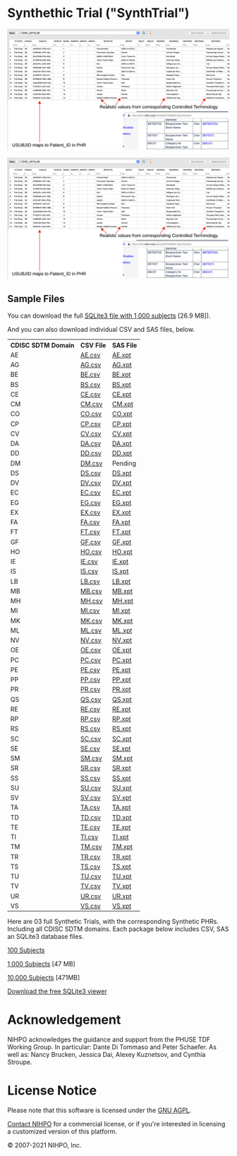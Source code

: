 # Synthethic Trial ("SynthTrial")



![BS Domain](CDISC_SDTM_BS.png)

![CO Domain](CDISC_SDTM_BS.png)

## Sample Files

You can download the full [SQLite3 file with 1,000 subjects](SDTM_1000/SDTM_1000.sqlite3.zip) [26.9 MB]).

And you can also download individual CSV and SAS files, below.

<table style="width:100%">
    <tr>
        <th>CDISC SDTM Domain</th>
        <th>CSV File</th>
        <th>SAS File</th>
    </tr>
    <tr>
        <td>AE</td>
        <td><a href="SDTM_1000/csv_files/AE.csv">AE.csv</a></td>
        <td><a href="SDTM_1000/xpt_files/AE.xpt">AE.xpt</a></td>
    </tr>
    <tr>
        <td>AG</td>
        <td><a href="SDTM_1000/csv_files/AG.csv">AG.csv</a></td>
        <td><a href="SDTM_1000/xpt_files/AG.xpt">AG.xpt</a></td>
    </tr>
    <tr>
        <td>BE</td>
        <td><a href="SDTM_1000/csv_files/BE.csv">BE.csv</a></td>
        <td><a href="SDTM_1000/xpt_files/BE.xpt">BE.xpt</a></td>
    </tr>
    <tr>
        <td>BS</td>
        <td><a href="SDTM_1000/csv_files/BS.csv">BS.csv</a></td>
        <td><a href="SDTM_1000/xpt_files/BS.xpt">BS.xpt</a></td>
    </tr>
    <tr>
        <td>CE</td>
        <td><a href="SDTM_1000/csv_files/CE.csv">CE.csv</a></td>
        <td><a href="SDTM_1000/xpt_files/CE.xpt">CE.xpt</a></td>
    </tr>
    <tr>
        <td>CM</td>
        <td><a href="SDTM_1000/csv_files/CM.csv">CM.csv</a></td>
        <td><a href="SDTM_1000/xpt_files/CM.xpt">CM.xpt</a></td>
    </tr>
    <tr>
        <td>CO</td>
        <td><a href="SDTM_1000/csv_files/CO.csv">CO.csv</a></td>
        <td><a href="SDTM_1000/xpt_files/CO.xpt">CO.xpt</a></td>
    </tr>
    <tr>
        <td>CP</td>
        <td><a href="SDTM_1000/csv_files/CP.csv">CP.csv</a></td>
        <td><a href="SDTM_1000/xpt_files/CP.xpt">CP.xpt</a></td>
    </tr>
    <tr>
        <td>CV</td>
        <td><a href="SDTM_1000/csv_files/CV.csv">CV.csv</a></td>
        <td><a href="SDTM_1000/xpt_files/CV.xpt">CV.xpt</a></td>
    </tr>
    <tr>
        <td>DA</td>
        <td><a href="SDTM_1000/csv_files/DA.csv">DA.csv</a></td>
        <td><a href="SDTM_1000/xpt_files/DA.xpt">DA.xpt</a></td>
    </tr>
    <tr>
        <td>DD</td>
        <td><a href="SDTM_1000/csv_files/DD.csv">DD.csv</a></td>
        <td><a href="SDTM_1000/xpt_files/DD.xpt">DD.xpt</a></td>
    </tr>
    <tr>
        <td>DM</td>
        <td><a href="SDTM_1000/csv_files/DM.csv">DM.csv</a></td>
        <td>Pending</a></td>
    </tr>
    <tr>
        <td>DS</td>
        <td><a href="SDTM_1000/csv_files/DS.csv">DS.csv</a></td>
        <td><a href="SDTM_1000/xpt_files/DS.xpt">DS.xpt</a></td>
    </tr>
    <tr>
        <td>DV</td>
        <td><a href="SDTM_1000/csv_files/DV.csv">DV.csv</a></td>
        <td><a href="SDTM_1000/xpt_files/DV.xpt">DV.xpt</a></td>
    </tr>
    <tr>
        <td>EC</td>
        <td><a href="SDTM_1000/csv_files/EC.csv">EC.csv</a></td>
        <td><a href="SDTM_1000/xpt_files/EC.xpt">EC.xpt</a></td>
    </tr>
    <tr>
        <td>EG</td>
        <td><a href="SDTM_1000/csv_files/EG.csv">EG.csv</a></td>
        <td><a href="SDTM_1000/xpt_files/EG.xpt">EG.xpt</a></td>
    </tr>
    <tr>
        <td>EX</td>
        <td><a href="SDTM_1000/csv_files/EX.csv">EX.csv</a></td>
        <td><a href="SDTM_1000/xpt_files/EX.xpt">EX.xpt</a></td>
    </tr>
    <tr>
        <td>FA</td>
        <td><a href="SDTM_1000/csv_files/FA.csv">FA.csv</a></td>
        <td><a href="SDTM_1000/xpt_files/FA.xpt">FA.xpt</a></td>
    </tr>
    <tr>
        <td>FT</td>
        <td><a href="SDTM_1000/csv_files/FT.csv">FT.csv</a></td>
        <td><a href="SDTM_1000/xpt_files/FT.xpt">FT.xpt</a></td>
    </tr>
    <tr>
        <td>GF</td>
        <td><a href="SDTM_1000/csv_files/GF.csv">GF.csv</a></td>
        <td><a href="SDTM_1000/xpt_files/GF.xpt">GF.xpt</a></td>
    </tr>
    <tr>
        <td>HO</td>
        <td><a href="SDTM_1000/csv_files/HO.csv">HO.csv</a></td>
        <td><a href="SDTM_1000/xpt_files/HO.xpt">HO.xpt</a></td>
    </tr>
    <tr>
        <td>IE</td>
        <td><a href="SDTM_1000/csv_files/IE.csv">IE.csv</a></td>
        <td><a href="SDTM_1000/xpt_files/IE.xpt">IE.xpt</a></td>
    </tr>
    <tr>
        <td>IS</td>
        <td><a href="SDTM_1000/csv_files/IS.csv">IS.csv</a></td>
        <td><a href="SDTM_1000/xpt_files/IS.xpt">IS.xpt</a></td>
    </tr>
    <tr>
        <td>LB</td>
        <td><a href="SDTM_1000/csv_files/LB.csv">LB.csv</a></td>
        <td><a href="SDTM_1000/xpt_files/LB.xpt">LB.xpt</a></td>
    </tr>
    <tr>
        <td>MB</td>
        <td><a href="SDTM_1000/csv_files/MB.csv">MB.csv</a></td>
        <td><a href="SDTM_1000/xpt_files/MB.xpt">MB.xpt</a></td>
    </tr>
    <tr>
        <td>MH</td>
        <td><a href="SDTM_1000/csv_files/MH.csv">MH.csv</a></td>
        <td><a href="SDTM_1000/xpt_files/MH.xpt">MH.xpt</a></td>
    </tr>
    <tr>
        <td>MI</td>
        <td><a href="SDTM_1000/csv_files/MI.csv">MI.csv</a></td>
        <td><a href="SDTM_1000/xpt_files/MI.xpt">MI.xpt</a></td>
    </tr>
    <tr>
        <td>MK</td>
        <td><a href="SDTM_1000/csv_files/MK.csv">MK.csv</a></td>
        <td><a href="SDTM_1000/xpt_files/MK.xpt">MK.xpt</a></td>
    </tr>
    <tr>
        <td>ML</td>
        <td><a href="SDTM_1000/csv_files/ML.csv">ML.csv</a></td>
        <td><a href="SDTM_1000/xpt_files/ML.xpt">ML.xpt</a></td>
    </tr>
    <tr>
        <td>NV</td>
        <td><a href="SDTM_1000/csv_files/NV.csv">NV.csv</a></td>
        <td><a href="SDTM_1000/xpt_files/NV.xpt">NV.xpt</a></td>
    </tr>
    <tr>
        <td>OE</td>
        <td><a href="SDTM_1000/csv_files/OE.csv">OE.csv</a></td>
        <td><a href="SDTM_1000/xpt_files/OE.xpt">OE.xpt</a></td>
    </tr>
    <tr>
        <td>PC</td>
        <td><a href="SDTM_1000/csv_files/PC.csv">PC.csv</a></td>
        <td><a href="SDTM_1000/xpt_files/PC.xpt">PC.xpt</a></td>
    </tr>
    <tr>
        <td>PE</td>
        <td><a href="SDTM_1000/csv_files/PE.csv">PE.csv</a></td>
        <td><a href="SDTM_1000/xpt_files/PE.xpt">PE.xpt</a></td>
    </tr>
    <tr>
        <td>PP</td>
        <td><a href="SDTM_1000/csv_files/PP.csv">PP.csv</a></td>
        <td><a href="SDTM_1000/xpt_files/PP.xpt">PP.xpt</a></td>
    </tr>
    <tr>
        <td>PR</td>
        <td><a href="SDTM_1000/csv_files/PR.csv">PR.csv</a></td>
        <td><a href="SDTM_1000/xpt_files/PR.xpt">PR.xpt</a></td>
    </tr>
    <tr>
        <td>QS</td>
        <td><a href="SDTM_1000/csv_files/QS.csv">QS.csv</a></td>
        <td><a href="SDTM_1000/xpt_files/QS.xpt">QS.xpt</a></td>
    </tr>
    <tr>
        <td>RE</td>
        <td><a href="SDTM_1000/csv_files/RE.csv">RE.csv</a></td>
        <td><a href="SDTM_1000/xpt_files/RE.xpt">RE.xpt</a></td>
    </tr>
    <tr>
        <td>RP</td>
        <td><a href="SDTM_1000/csv_files/RP.csv">RP.csv</a></td>
        <td><a href="SDTM_1000/xpt_files/RP.xpt">RP.xpt</a></td>
    </tr>
    <tr>
        <td>RS</td>
        <td><a href="SDTM_1000/csv_files/RS.csv">RS.csv</a></td>
        <td><a href="SDTM_1000/xpt_files/RS.xpt">RS.xpt</a></td>
    </tr>
    <tr>
        <td>SC</td>
        <td><a href="SDTM_1000/csv_files/SC.csv">SC.csv</a></td>
        <td><a href="SDTM_1000/xpt_files/SC.xpt">SC.xpt</a></td>
    </tr>
    <tr>
        <td>SE</td>
        <td><a href="SDTM_1000/csv_files/SE.csv">SE.csv</a></td>
        <td><a href="SDTM_1000/xpt_files/SE.xpt">SE.xpt</a></td>
    </tr>
    <tr>
        <td>SM</td>
        <td><a href="SDTM_1000/csv_files/SM.csv">SM.csv</a></td>
        <td><a href="SDTM_1000/xpt_files/SM.xpt">SM.xpt</a></td>
    </tr>
    <tr>
        <td>SR</td>
        <td><a href="SDTM_1000/csv_files/SR.csv">SR.csv</a></td>
        <td><a href="SDTM_1000/xpt_files/SR.xpt">SR.xpt</a></td>
    </tr>
    <tr>
        <td>SS</td>
        <td><a href="SDTM_1000/csv_files/SS.csv">SS.csv</a></td>
        <td><a href="SDTM_1000/xpt_files/SS.xpt">SS.xpt</a></td>
    </tr>
    <tr>
        <td>SU</td>
        <td><a href="SDTM_1000/csv_files/SU.csv">SU.csv</a></td>
        <td><a href="SDTM_1000/xpt_files/SU.xpt">SU.xpt</a></td>
    </tr>
    <tr>
        <td>SV</td>
        <td><a href="SDTM_1000/csv_files/SV.csv">SV.csv</a></td>
        <td><a href="SDTM_1000/xpt_files/SV.xpt">SV.xpt</a></td>
    </tr>
    <tr>
        <td>TA</td>
        <td><a href="SDTM_1000/csv_files/TA.csv">TA.csv</a></td>
        <td><a href="SDTM_1000/xpt_files/TA.xpt">TA.xpt</a></td>
    </tr>
    <tr>
        <td>TD</td>
        <td><a href="SDTM_1000/csv_files/TD.csv">TD.csv</a></td>
        <td><a href="SDTM_1000/xpt_files/TD.xpt">TD.xpt</a></td>
    </tr>
    <tr>
        <td>TE</td>
        <td><a href="SDTM_1000/csv_files/TE.csv">TE.csv</a></td>
        <td><a href="SDTM_1000/xpt_files/TE.xpt">TE.xpt</a></td>
    </tr>
    <tr>
        <td>TI</td>
        <td><a href="SDTM_1000/csv_files/TI.csv">TI.csv</a></td>
        <td><a href="SDTM_1000/xpt_files/TI.xpt">TI.xpt</a></td>
    </tr>
    <tr>
        <td>TM</td>
        <td><a href="SDTM_1000/csv_files/TM.csv">TM.csv</a></td>
        <td><a href="SDTM_1000/xpt_files/TM.xpt">TM.xpt</a></td>
    </tr>
    <tr>
        <td>TR</td>
        <td><a href="SDTM_1000/csv_files/TR.csv">TR.csv</a></td>
        <td><a href="SDTM_1000/xpt_files/TR.xpt">TR.xpt</a></td>
    </tr>
    <tr>
        <td>TS</td>
        <td><a href="SDTM_1000/csv_files/TS.csv">TS.csv</a></td>
        <td><a href="SDTM_1000/xpt_files/TS.xpt">TS.xpt</a></td>
    </tr>
    <tr>
        <td>TU</td>
        <td><a href="SDTM_1000/csv_files/TU.csv">TU.csv</a></td>
        <td><a href="SDTM_1000/xpt_files/TU.xpt">TU.xpt</a></td>
    </tr>
    <tr>
        <td>TV</td>
        <td><a href="SDTM_1000/csv_files/TV.csv">TV.csv</a></td>
        <td><a href="SDTM_1000/xpt_files/TV.xpt">TV.xpt</a></td>
    </tr>
    <tr>
        <td>UR</td>
        <td><a href="SDTM_1000/csv_files/UR.csv">UR.csv</a></td>
        <td><a href="SDTM_1000/xpt_files/UR.xpt">UR.xpt</a></td>
    </tr>
    <tr>
        <td>VS</td>
        <td><a href="SDTM_1000/csv_files/VS.csv">VS.csv</a></td>
        <td><a href="SDTM_1000/xpt_files/VS.xpt">VS.xpt</a></td>
    </tr>
</table> 


Here are 03 full Synthetic Trials, with the corresponding Synthetic PHRs. Including all CDISC SDTM domains. 
Each package below includes CSV, SAS an SQLite3 database files.

[100 Subjects](http://nihpo.com/SDTM_100.zip)

[1,000 Subjects](http://nihpo.com/SDTM_1000.zip) [47 MB]

[10,000 Subjects](http://nihpo.com/SDTM_10000.zip) [471MB]

[Download the free SQLite3 viewer](https://sqlitebrowser.org/)

# Acknowledgement

NIHPO acknowledges the guidance and support from the PHUSE TDF Working Group. In particular: Dante Di Tommaso and Peter Schaefer. As well as: Nancy Brucken, Jessica Dai, Alexey Kuznetsov, and Cynthia Stroupe.


# License Notice

Please note that this software is licensed under the [GNU AGPL](https://www.gnu.org/licenses/why-affero-gpl.html).

[Contact NIHPO](mailto:Jose.Lacal@NIHPO.com?subject=GitHub%20inquiry.) for a commercial license, or if you're interested in licensing a customized version of this platform.

:copyright: 2007-2021 NIHPO, Inc.